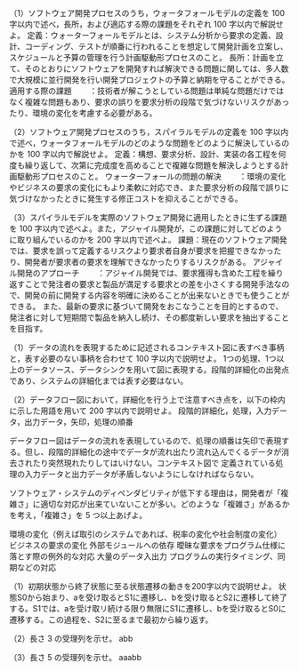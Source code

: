 （1）ソフトウェア開発プロセスのうち，ウォータフォールモデルの定義を 100 字以内で述べ，長所，および適応する際の課題をそれぞれ 100 字以内で解説せよ。
定義：ウォーターフォールモデルとは、システム分析から要求の定義、設計、コーディング、テストが順番に行われることを想定して開発計画を立案し、スケジュールと予算の管理を行う計画駆動形プロセスのこと。
長所：計画を立て、そのとおりにソフトウェアを開発すれば解決できる問題に関しては、多人数で大規模に並行開発を行い開発プロジェクトの予算と納期を守ることができる。
適用する際の課題
　　：技術者が解こうとしている問題は単純な問題だけではなく複雑な問題もあり、要求の誤りを要求分析の段階で気づけないリスクがあったり、環境の変化を考慮する必要がある。

（2）ソフトウェア開発プロセスのうち，スパイラルモデルの定義を 100 字以内で述べ，ウォータフォールモデルのどのような問題をどのように解決しているのかを 100 字以内で解説せよ。
定義：構想、要求分析、設計、実装の各工程を何度も繰り返して、次第に完成度を高めることで複雑な問題を解決しようとする計画駆動形プロセスのこと。
ウォーターフォールの問題の解決
　　：環境の変化やビジネスの要求の変化にもより柔軟に対応でき、また要求分析の段階で誤りに気づけなかったときに発生する修正コストを抑えることができる。

（3）スパイラルモデルを実際のソフトウェア開発に適用したときに生ずる課題を 100 字以内で述べよ。また，アジャイル開発が，この課題に対してどのように取り組んでいるのかを 200 字以内で述べよ。
課題：現在のソフトウェア開発では、要求を誤って定義するリスクより要求者自身が要求を把握できなかったり、開発者が要求者の要求を理解できなかったりするリスクがある。
アジャイル開発のアプローチ
　　：アジャイル開発では、要求獲得も含めた工程を繰り返すことで発注者の要求と製品が満足する要求との差を小さくする開発手法なので、開発の前に開発する内容を明確に決めることが出来ないときでも使うことができる。
また、最新の要求に基づいて開発をおこなうことを目的とするので、発注者に対して短期間で製品を納入し続け、その都度新しい要求を抽出することを目指す。

（1）データの流れを表現するために記述されるコンテキスト図に表すべき事柄と，表す必要のない事柄を合わせて 100 字以内で説明せよ。
1つの処理、1つ以上のデータソース、データシンクを用いて図に表現する。段階的詳細化の出発点であり、システムの詳細化までは表す必要はない。

（2）データフロー図において，詳細化を行う上で注意すべき点を，以下の枠内に示した用語を用いて 200 字以内で説明せよ。
段階的詳細化，処理，入力データ，出力データ，矢印，処理の順番

データフロー図はデータの流れを表現しているので、処理の順番は矢印で表現する。但し、段階的詳細化の途中でデータが流れ出たり流れ込んでくるデータが消去されたり突然現れたりしてはいけない。コンテキスト図で
定義されている処理の入力データと出力データが矛盾しないようにしなければならない。

ソフトウェア・システムのディペンダビリティが低下する理由は，開発者が「複雑さ」に適切な対応が出来ていないことが多い。どのような「複雑さ」があるかを考え，「複雑さ」を 5 つ以上あげよ。

環境の変化（例えば取引のシステムであれば、税率の変化や社会制度の変化）
ビジネスの要求の変化
外部モジュールへの依存
曖昧な要求をプログラム仕様に落とす際の例外的な対応
大量のデータ入出力
プログラムの実行タイミング、同期などの対応

（1）初期状態から終了状態に至る状態遷移の動きを200字以内で説明せよ。
状態S0から始まり、aを受け取るとS1に遷移し、bを受け取るとS2に遷移して終了する。S1では、aを受け取リ続ける限り無限にS1に遷移し、bを受け取るとS0に遷移する。この過程を、S2に至るまで最初から繰り返す。

（2）長さ 3 の受理列を示せ。
abb

（3）長さ 5 の受理列を示せ。
aaabb

